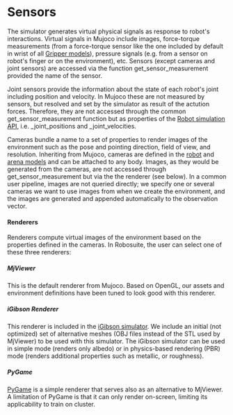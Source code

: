 # Sensors

The simulator generates virtual physical signals as response to robot's interactions. Virtual signals in Mujoco include images, force-torque measurements (from a force-torque sensor like the one included by default in wrist of all [Gripper models](../modeling/gripper_model)), pressure signals (e.g. from a sensor on robot's finger or on the environment), etc. Sensors (except cameras and joint sensors) are accessed via the function get_sensor_measurement provided the name of the sensor.

Joint sensors provide the information about the state of each robot's joint including position and velocity. In Mujoco these are not measured by sensors, but resolved and set by the simulator as result of the actution forces. Therefore, they are not accessed through the common get_sensor_measurement function but as properties of the [Robot simulation API](../simulation/robot), i.e. _joint_positions and _joint_velocities.

Cameras bundle a name to a set of properties to render images of the environment such as the pose and pointing direction, field of view, and resolution. Inheriting from Mujoco, cameras are defined in the [robot](../modeling/robot_model) and [arena models](../modeling/arena) and can be attached to any body. Images, as they would be generated from the cameras, are not accessed through get_sensor_measurement but via the the renderer (see below). In a common user pipeline, images are not queried directly; we specify one or several cameras we want to use images from when we create the environment, and the images are generated and appended automatically to the observation vector.

#### Renderers

Renderers compute virtual images of the environment based on the properties defined in the cameras. In Robosuite, the user can select one of these three renderers:

##### MjViewer

This is the default renderer from Mujoco. Based on OpenGL, our assets and environment definitions have been tuned to look good with this renderer. 

##### iGibson Renderer

This renderer is included in the [iGibson simulator](http://svl.stanford.edu/igibson/). We include an initial (not optimized) set of alternative meshes (OBJ files instead of the STL used by MjViewer) to be used with this simulator. The iGibson simulator can be used in simple mode (renders only albedo) or in physics-based rendering (PBR) mode (renders additional properties such as metallic, or roughness). 

##### PyGame

[PyGame](https://www.pygame.org/news) is a simple renderer that serves also as an alternative to MjViewer. A limitation of PyGame is that it can only render on-screen, limiting its applicability to train on cluster.